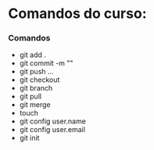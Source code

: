 # Comandos do curso:
### Comandos
- git add .
- git commit -m ""
- git push ...
- git checkout
- git branch
- git pull
- git merge
- touch
- git config user.name
- git config user.email
- git init 